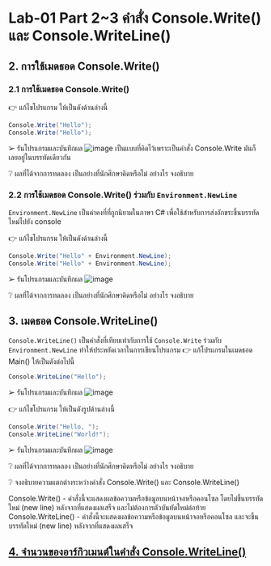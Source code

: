 # Lab-01 Part 2~3 คำสั่ง Console.Write() และ Console.WriteLine()

## 2. การใช้เมดธอด Console.Write()

### 2.1 การใช้เมดธอด Console.Write()
👉 แก้ไขโปรแกรม ให้เป็นดังด้านล่างนี้

```csharp
Console.Write("Hello");
Console.Write("Hello");
```

➢ รันโปรแกรมและบันทึกผล
![image](https://user-images.githubusercontent.com/115066359/232000246-a3223244-f46d-42d2-83a0-85ead30c97d8.png)
เป็นแบบที่คิดไว้เพราะเป็นคำสั่ง Console.Write มันก็เลยอยู่ในบรรทัดเดียวกัน


❔ ผลที่ได้จากการทดลอง เป็นอย่างที่นักศึกษาคิดหรือไม่ อย่างไร จงอธิบาย

### 2.2 การใช้เมดธอด Console.Write() ร่วมกับ  `Environment.NewLine`

`Environment.NewLine` เป็นค่าคงที่ที่ถูกนิยามในภาษา C# เพื่อใช้สำหรับการส่งอักขระขึ้นบรรทัดใหม่ไปยัง console

👉 แก้ไขโปรแกรม ให้เป็นดังด้านล่างนี้

```csharp
Console.Write("Hello" + Environment.NewLine);
Console.Write("Hello" + Environment.NewLine);
```

➢ รันโปรแกรมและบันทึกผล
![image](https://user-images.githubusercontent.com/115066359/232003263-92c4d606-e7b6-46cd-b7f2-54fd36b7640e.png)



❔ ผลที่ได้จากการทดลอง เป็นอย่างที่นักศึกษาคิดหรือไม่ อย่างไร จงอธิบาย


## 3. เมดธอด Console.WriteLine()

`Console.WriteLine()` เป็นคำสั่งที่เทียบเท่ากับการใช้  `Console.Write` ร่วมกับ  `Environment.NewLine` ทำให้ประหยัดเวลาในการเขียนโปรแกรม
👉 แก้โปรแกรมในเมดธอด Main() ให้เป็นดังต่อไปนี้

```csharp
Console.WriteLine("Hello");
```

➢ รันโปรแกรมและบันทึกผล
![image](https://user-images.githubusercontent.com/115066359/232003543-6a495c5d-f16e-4e50-bd13-c58d8647bb56.png)




👉 แก้ไขโปรแกรม ให้เป็นดังรูปด้านล่างนี้

```csharp
Console.Write("Hello, ");
Console.WriteLine("World!");
```

➢ รันโปรแกรมและบันทึกผล
![image](https://user-images.githubusercontent.com/115066359/232003942-6758e41e-52f4-405e-914e-7e5283c0a701.png)


❔ ผลที่ได้จากการทดลอง เป็นอย่างที่นักศึกษาคิดหรือไม่ อย่างไร จงอธิบาย


❔ จงอธิบายความแตกต่างระหว่างคำสั่ง Console.Write() และ Console.WriteLine()

Console.Write() - คำสั่งนี้จะแสดงผลข้อความหรือข้อมูลบนหน้าจอหรือคอนโซล โดยไม่ขึ้นบรรทัดใหม่ (new line) หลังจากที่แสดงผลเสร็จ และไม่ต้องการตัวบันทัดใหม่ต่อท้าย
Console.WriteLine() - คำสั่งนี้จะแสดงผลข้อความหรือข้อมูลบนหน้าจอหรือคอนโซล และจะขึ้นบรรทัดใหม่ (new line) หลังจากที่แสดงผลเสร็จ

## [4. จำนวนของอาร์กิวเมนต์ในคำสั่ง Console.WriteLine()](./Lab-01-part-4.md)
